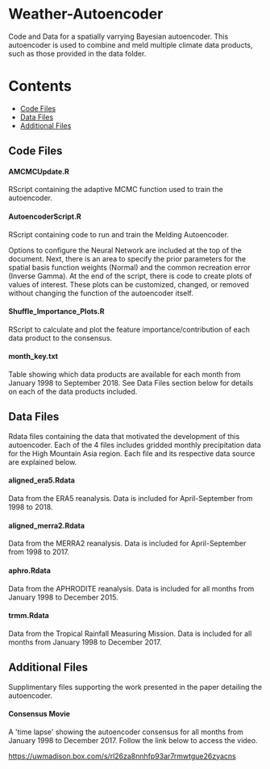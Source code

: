 # Weather-Autoencoder
Code and Data for a spatially varrying Bayesian autoencoder. 
This autoencoder is used to combine and meld multiple climate data products, such as those provided in the data folder.

# Contents
 * [Code Files](#code-files)
 * [Data Files](#data-files)
 * [Additional Files](#additional-files)

## Code Files
#### AMCMCUpdate.R
RScript containing the adaptive MCMC function used to train the autoencoder. 

#### AutoencoderScript.R
RScript containing code to run and train the Melding Autoencoder. 

Options to configure the Neural Network are included at the top of the document.
Next, there is an area to specify the prior parameters for the spatial basis function weights (Normal) and the common recreation error (Inverse Gamma).
At the end of the script, there is code to create plots of values of interest. These plots can be customized, changed, or removed without changing the function of the autoencoder itself. 

#### Shuffle_Importance_Plots.R
RScript to calculate and plot the feature importance/contribution of each data product to the consensus. 

#### month_key.txt
Table showing which data products are available for each month from January 1998 to September 2018. See Data Files section below for details on each of the data products included.

## Data Files
Rdata files containing the data that motivated the development of this autoencoder. 
Each of the 4 files includes gridded monthly precipitation data for the High Mountain Asia region. Each file and its respective data source are explained below. 

#### aligned_era5.Rdata
Data from the ERA5 reanalysis. Data is included for April-September from 1998 to 2018.

#### aligned_merra2.Rdata
Data from the MERRA2 reanalysis. Data is included for April-September from 1998 to 2017.

#### aphro.Rdata
Data from the APHRODITE reanalysis. Data is included for all months from January 1998 to December 2015.

#### trmm.Rdata
Data from the Tropical Rainfall Measuring Mission. Data is included for all months from January 1998 to December 2017.

## Additional Files
Supplimentary files supporting the work presented in the paper detailing the autoencoder. 

#### Consensus Movie
A 'time lapse' showing the autoencoder consensus for all months from January 1998 to December 2017. Follow the link below to access the video. 

https://uwmadison.box.com/s/rl26za8nnhfp93ar7rmwtgue26zyacns
